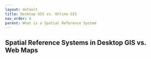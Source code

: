```yaml
---
layout: default
title: Desktop GIS vs. Online GIS
nav_order: 4
parent: What is a Spatial Reference System
---
```


## Spatial Reference Systems in Desktop GIS vs. Web Maps

